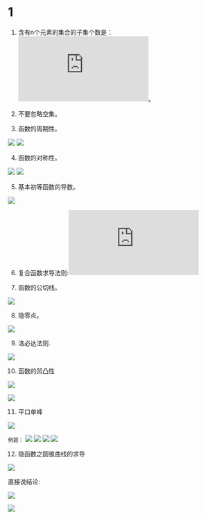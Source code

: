 # 1

1. 含有n个元素的集合的子集个数是： ![n^2](https://latex.codecogs.com/png.latex?n%5E2)。 

2. 不要忽略空集。 
3. 函数的周期性。 

![](https://i.loli.net/2019/06/08/5cfb1ccd632fe43090.png)
![](https://i.loli.net/2019/06/08/5cfb1cee342f661369.png)

4. 函数的对称性。 

![](https://i.loli.net/2019/06/08/5cfb1d735646555818.png)
![](https://i.loli.net/2019/06/08/5cfb1da2c8b3049967.png)

5. 基本初等函数的导数。 

![](https://i.loli.net/2019/06/08/5cfb2012d8d4b93381.png)

6. 复合函数求导法则:![\left\{f\left[g\left(x\right)\right]\right\}' = f'\left[g\left(x\right)\right] * g'\left(x\right)](https://latex.codecogs.com/png.latex?%5Cleft%5C%7Bf%5Cleft%5Bg%5Cleft%28x%5Cright%29%5Cright%5D%5Cright%5C%7D%27%20%3D%20f%27%5Cleft%5Bg%5Cleft%28x%5Cright%29%5Cright%5D%20%2A%20g%27%5Cleft%28x%5Cright%29)

7. 函数的公切线。 

![](https://i.loli.net/2019/06/08/5cfb2b67bf82953912.png)

8. 隐零点。 

![](https://i.loli.net/2019/06/22/5d0ddb3bf2d7676918.png)

9. 洛必达法则.

![](https://i.loli.net/2019/06/08/5cfb3a59d981719117.png)

10. 函数的凹凸性

![](https://i.loli.net/2019/06/16/5d05f4651ded694429.png)

![](https://i.loli.net/2019/06/16/5d05f4503d9a411719.png)

11. 平口单峰

![](https://i.loli.net/2019/06/16/5d05f5a28edf113470.png)

`例题：` 
![](https://i.loli.net/2019/06/16/5d05f5f96aa4a58176.png)
![](https://i.loli.net/2019/06/16/5d05f600a5ef690503.png)
![](https://i.loli.net/2019/06/16/5d05f609808c293917.png)
![](https://i.loli.net/2019/06/16/5d05f61698c2c20992.png)

12. 隐函数之圆锥曲线的求导

![](https://i.loli.net/2019/07/05/5d1e9ac4a2d6498307.png)

直接说结论:

![](https://i.loli.net/2019/07/05/5d1e9b578b99b89650.png)

![](https://i.loli.net/2019/07/05/5d1e9b995ec0c37917.png)
